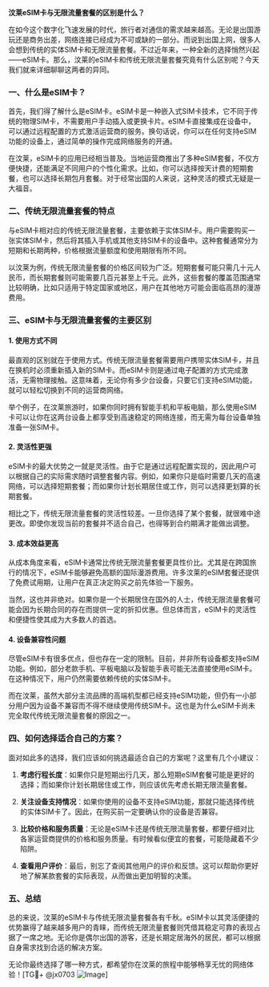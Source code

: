 **汶莱eSIM卡与无限流量套餐的区别是什么？**

在如今这个数字化飞速发展的时代，旅行者对通信的需求越来越高。无论是出国游玩还是商务出差，网络连接已经成为不可或缺的一部分。而说到出国上网，很多人会想到传统的实体SIM卡和无限流量套餐。不过近年来，一种全新的选择悄然兴起——eSIM卡。那么，汶莱的eSIM卡和传统无限流量套餐究竟有什么区别呢？今天我们就来详细聊聊这两者的异同。

### 一、什么是eSIM卡？

首先，我们得了解什么是eSIM卡。eSIM卡是一种嵌入式SIM卡技术，它不同于传统的物理SIM卡，不需要用户手动插入或更换卡片。eSIM卡直接集成在设备中，可以通过远程配置的方式激活运营商的服务。换句话说，你可以在任何支持eSIM功能的设备上，通过简单的操作完成网络服务的开通。

在汶莱，eSIM卡的应用已经相当普及。当地运营商推出了多种eSIM套餐，不仅方便快捷，还能满足不同用户的个性化需求。比如，你可以选择按天计费的短期套餐，也可以选择长期包月套餐。对于经常出国的人来说，这种灵活的模式无疑是一大福音。

### 二、传统无限流量套餐的特点

与eSIM卡相对应的传统无限流量套餐，主要依赖于实体SIM卡。用户需要购买一张实体SIM卡，然后将其插入手机或其他支持SIM卡的设备中。这种套餐通常分为短期和长期两种，价格根据流量额度和使用期限有所不同。

以汶莱为例，传统无限流量套餐的价格区间较为广泛。短期套餐可能只需几十元人民币，而长期套餐则可能需要几百元甚至上千元。此外，这些套餐的覆盖范围通常比较明确，比如只适用于特定国家或地区，用户在其他地方可能会面临高昂的漫游费用。

### 三、eSIM卡与无限流量套餐的主要区别

#### 1. 使用方式不同

最直观的区别就在于使用方式。传统无限流量套餐需要用户携带实体SIM卡，并且在换机时必须重新插入新的SIM卡。而eSIM卡则是通过电子配置的方式完成激活，无需物理接触。这意味着，无论你有多少台设备，只要它们支持eSIM功能，就可以轻松切换到不同的运营商网络。

举个例子，在汶莱旅游时，如果你同时拥有智能手机和平板电脑，那么使用eSIM卡可以让你在这两台设备上都享受到高速稳定的网络连接，而无需为每台设备单独准备一张SIM卡。

#### 2. 灵活性更强

eSIM卡的最大优势之一就是灵活性。由于它是通过远程配置实现的，因此用户可以根据自己的实际需求随时调整套餐内容。例如，如果你只是临时需要几天的高速网络，可以选择短期套餐；而如果你计划长期居住或工作，则可以选择更划算的长期套餐。

相比之下，传统无限流量套餐的灵活性较差。一旦你选择了某个套餐，就很难中途更改。即使你发现当前的套餐并不适合自己，也得等到合约期满才能做出调整。

#### 3. 成本效益更高

从成本角度来看，eSIM卡通常比传统无限流量套餐更具性价比。尤其是在跨国旅行的情况下，eSIM卡能够避免高额的国际漫游费用。许多汶莱的eSIM套餐还提供了免费试用期，让用户在真正决定购买之前先体验一下服务。

当然，这也并非绝对。如果你是一个长期居住在国外的人士，传统无限流量套餐可能会因为长期合同的存在而提供一定的折扣优惠。但总体而言，eSIM卡的灵活性和便捷性使其成为大多数人的首选。

#### 4. 设备兼容性问题

尽管eSIM卡有很多优点，但也存在一定的限制。目前，并非所有设备都支持eSIM功能。例如，部分老款手机、平板电脑以及智能手表可能无法直接使用eSIM卡。在这种情况下，用户仍然需要依赖传统的实体SIM卡。

而在汶莱，虽然大部分主流品牌的高端机型都已经支持eSIM功能，但仍有一小部分用户因为设备不兼容而不得不继续使用传统SIM卡。这也是为什么eSIM卡尚未完全取代传统无限流量套餐的原因之一。

### 四、如何选择适合自己的方案？

面对如此多的选择，我们应该如何挑选最适合自己的方案呢？这里有几个小建议：

1. **考虑行程长度**：如果你只是短期出行几天，那么短期eSIM套餐可能是更好的选择；而如果你计划长期居住或工作，则应该优先考虑长期无限流量套餐。
   
2. **关注设备支持情况**：如果你使用的设备不支持eSIM功能，那就只能选择传统的实体SIM卡了。因此，在购买前一定要确认你的设备是否兼容。

3. **比较价格和服务质量**：无论是eSIM卡还是传统无限流量套餐，都要仔细对比各家运营商提供的价格和服务质量。有时候看似便宜的套餐，可能隐藏着不少陷阱。

4. **查看用户评价**：最后，别忘了查阅其他用户的评价和反馈。这可以帮助你更好地了解某款套餐的实际表现，从而做出更加明智的决策。

### 五、总结

总的来说，汶莱的eSIM卡与传统无限流量套餐各有千秋。eSIM卡以其灵活便捷的优势赢得了越来越多用户的青睐，而传统无限流量套餐则凭借其稳定可靠的表现占据了一席之地。无论你是偶尔出国的游客，还是长期定居海外的居民，都可以根据自身需求找到合适的解决方案。

无论你最终选择了哪一种方式，都希望你在汶莱的旅程中能够畅享无忧的网络体验！[TG💪+ @jx0703 ![Image](https://github.com/user-attachments/assets/dbca1d08-cadb-493c-b0ec-ad6f7a83f270)]